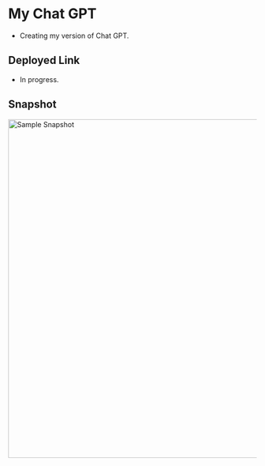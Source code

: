 # My Chat GPT

- Creating my version of Chat GPT.

## Deployed Link

- In progress.

## Snapshot
<img width="686" alt="Sample Snapshot" src="https://github.com/Ryanb021/my-chat-gpt/assets/120413183/77e35887-5511-4278-ad98-6470288db205">

